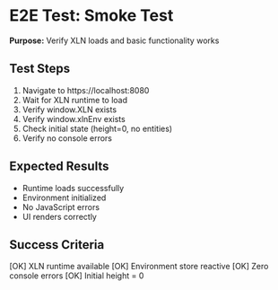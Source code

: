 # E2E Test: Smoke Test

**Purpose:** Verify XLN loads and basic functionality works

## Test Steps

1. Navigate to https://localhost:8080
2. Wait for XLN runtime to load
3. Verify window.XLN exists
4. Verify window.xlnEnv exists
5. Check initial state (height=0, no entities)
6. Verify no console errors

## Expected Results

- Runtime loads successfully
- Environment initialized
- No JavaScript errors
- UI renders correctly

## Success Criteria

[OK] XLN runtime available
[OK] Environment store reactive
[OK] Zero console errors
[OK] Initial height = 0

